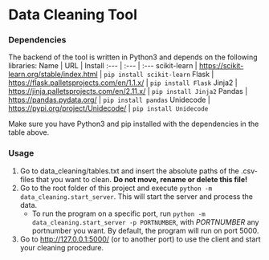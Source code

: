 # Data Cleaning Tool
### Dependencies
The backend of the tool is written in Python3 and depends on the following libraries:
Name | URL | Install
:--- | :--- | :---
scikit-learn | https://scikit-learn.org/stable/index.html | ```pip install scikit-learn```
Flask | https://flask.palletsprojects.com/en/1.1.x/ | ```pip install Flask```
Jinja2 | https://jinja.palletsprojects.com/en/2.11.x/ | ```pip install Jinja2```
Pandas | https://pandas.pydata.org/ | ```pip install pandas```
Unidecode | https://pypi.org/project/Unidecode/ | ```pip install Unidecode```

Make sure you have Python3 and pip installed with the dependencies in the table above.
### Usage
1. Go to data_cleaning/tables.txt and insert the absolute paths of the .csv-files that you want to clean. **Do not move, rename or delete this file!**
2. Go to the root folder of this project and execute ```python -m data_cleaning.start_server```. This will start the server and process the data.
    - To run the program on a specific port, run ```python -m data_cleaning.start_server -p PORTNUMBER```, with *PORTNUMBER* any portnumber you want. By default, the program will run on port 5000.
3. Go to http://127.0.0.1:5000/ (or to another port) to use the client and start your cleaning procedure.
